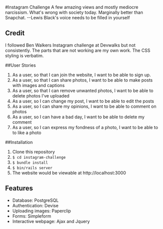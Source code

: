 #Instagram Challenge
A few amazing views and mostly mediocre narcissism. What's wrong with society today. Marginally better than Snapchat.
                    --Lewis Black's voice needs to be filled in yourself

## Credit
I followed Ben Walkers Instagram challenge at Devwalks but not consistently. The parts that are not working are my own work. The CSS styling is verbatim.

##User Stories
1. As a user, so that I can join the website, I want to be able to sign up.
2. As a user, so that I can share photos, I want to be able to make posts with images and captions
3. As a user, so that I can remove unwanted photos, I want to be able to delete photos I've uploaded
4. As a user, so I can change my post, I want to be able to edit the posts
5. As a user, so I can share my opinions, I want to be able to comment on photos
6. As a user, so I can have a bad day, I want to be able to delete my comment
7. As a user, so I can express my fondness of a photo, I want to be able to to like a photo

##Installation
1. Clone this repository
2. `$ cd instagram-challenge`
3. `$ bundle install`
4. `$ bin/rails server`
5. The website would be viewable at http://localhost:3000

## Features
+ Database: PostgreSQL
+ Authentication: Devise
+ Uploading images: Paperclip
+ Forms: Simpleform
+ Interactive webpage: Ajax and Jquery


